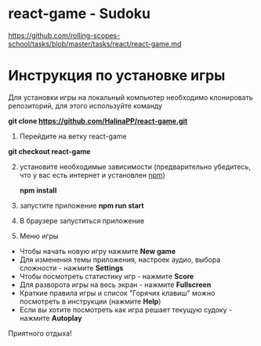# react-game - Sudoku
https://github.com/rolling-scopes-school/tasks/blob/master/tasks/react/react-game.md

# Инструкция по установке игры

 Для установки игры на локальный компьютер необходимо клонировать репозиторий, для этого используйте команду
  
   **git clone https://github.com/HalinaPP/react-game.git**
  
 1. Перейдите на ветку react-game
 
  **git checkout react-game**

 
2. установите необходимые зависимости (предварительно убедитесь, что у вас есть интернет и установлен  [npm](https://nodejs.org/en/)) 
  
    **npm install**
  
3. запустите приложение
    **npm run start**

4. В браузере запуститься приложение

5.  Меню игры
- Чтобы начать новую игру нажмите **New game**
- Для изменения темы приложения, настроек аудио, выбора сложности - нажмите **Settings**
- Чтобы посмотреть статистику игр - нажмите **Score**
- Для разворота игры на весь экран - нажмите **Fullscreen**
- Краткие правила игры и  список "Горячих клавиш" можно посмотреть в инструкции (нажмите **Help**)
- Если вы хотите посмотреть как игра решает текущую судоку - нажмите **Autoplay**

Приятного отдыха!

